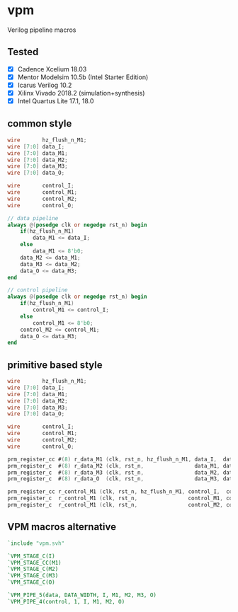 # vpm
Verilog pipeline macros

## Tested
- [x] Cadence Xcelium 18.03
- [x] Mentor Modelsim 10.5b (Intel Starter Edition)
- [x] Icarus Verilog 10.2
- [x] Xilinx Vivado 2018.2 (simulation+synthesis)
- [x] Intel Quartus Lite 17.1, 18.0

## common style
```verilog
wire       hz_flush_n_M1;
wire [7:0] data_I;
wire [7:0] data_M1;
wire [7:0] data_M2;
wire [7:0] data_M3;
wire [7:0] data_O;

wire       control_I;
wire       control_M1;
wire       control_M2;
wire       control_O;

// data pipeline
always @(posedge clk or negedge rst_n) begin
    if(hz_flush_n_M1)
        data_M1 <= data_I;
    else
        data_M1 <= 8'b0;
    data_M2 <= data_M1;
    data_M3 <= data_M2;
    data_O <= data_M3;
end

// control pipeline
always @(posedge clk or negedge rst_n) begin
    if(hz_flush_n_M1)
        control_M1 <= control_I;
    else
        control_M1 <= 8'b0;
    control_M2 <= control_M1;
    data_O <= data_M3;
end
```

## primitive based style
```verilog
wire       hz_flush_n_M1;
wire [7:0] data_I;
wire [7:0] data_M1;
wire [7:0] data_M2;
wire [7:0] data_M3;
wire [7:0] data_O;

wire       control_I;
wire       control_M1;
wire       control_M2;
wire       control_O;

prm_register_cc #(8) r_data_M1 (clk, rst_n, hz_flush_n_M1, data_I,  data_M1);
prm_register_c  #(8) r_data_M2 (clk, rst_n,                data_M1, data_M2);
prm_register_c  #(8) r_data_M3 (clk, rst_n,                data_M2, data_M3);
prm_register_c  #(8) r_data_O  (clk, rst_n,                data_M3, data_O);

prm_register_cc r_control_M1 (clk, rst_n, hz_flush_n_M1, control_I,  control_M1);
prm_register_c  r_control_M1 (clk, rst_n,                control_M1, control_M2);
prm_register_c  r_control_M1 (clk, rst_n,                control_M2, control_O);
```

## VPM macros alternative
```verilog
`include "vpm.svh"

`VPM_STAGE_C(I)
`VPM_STAGE_CC(M1)
`VPM_STAGE_C(M2)
`VPM_STAGE_C(M3)
`VPM_STAGE_C(O)

`VPM_PIPE_5(data, DATA_WIDTH, I, M1, M2, M3, O)
`VPM_PIPE_4(control, 1, I, M1, M2, O)
```
